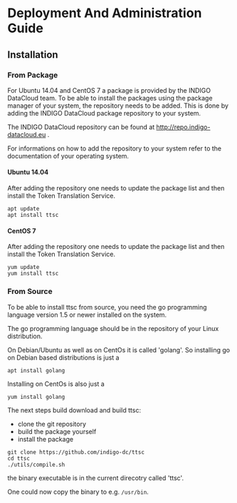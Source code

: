 # Deployment And Administration Guide
## Installation
### From Package
For Ubuntu 14.04 and CentOS 7 a package is provided by the INDIGO DataCloud
team.
To be able to install the packages using the package manager of your system, the
repository needs to be added. This is done by adding the INDIGO DataCloud
package repository to your system.

The INDIGO DataCloud repository can be found at http://repo.indigo-datacloud.eu .


For informations on how to add the repository to your system refer to the
documentation of your operating system.

#### Ubuntu 14.04
After adding the repository one needs to update the package list and then install
the Token Translation Service.
```
apt update
apt install ttsc
```

#### CentOS 7
After adding the repository one needs to update the package list and then install
the Token Translation Service.
```
yum update
yum install ttsc
```

### From Source
To be able to install ttsc from source, you need the go programming language
version 1.5 or newer installed on the system.

The go programming language should be in the repository of your Linux distribution.

On Debian/Ubuntu as well as on CentOs it is called 'golang'.
So installing go on Debian based distributions is just a
```
apt install golang
```

Installing on CentOs is also just a
```
yum install golang
```

The next steps build download and build ttsc:
- clone the git repository
- build the package yourself
- install the package
```
git clone https://github.com/indigo-dc/ttsc
cd ttsc
./utils/compile.sh
```
the binary executable is in the current direcotry called 'ttsc'.

One could now copy the binary to e.g. `/usr/bin`.
